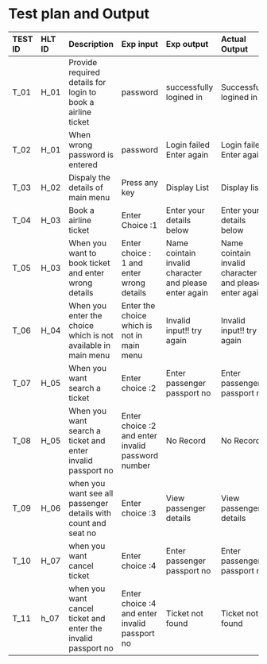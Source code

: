 # Test plan and Output

|  TEST ID  |  HLT ID |                        Description                              |  Exp input          |    Exp output       |     Actual Output   |  Pass/Fail  | 
| :---------| :------ | :---------------------------------------------------------------| :--------------     |:----------------    | :-------------------| :-----------|
|  T_01     |  H_01   |  Provide required details for login to book a airline ticket    |      password       |successfully logined in |Successfully logined in| Pass   |
|  T_02     |  H_01   |  When wrong password is entered                                 |      password       |Login failed Enter again| Login failed Enter again| Pass|
|  T_03     |  H_02   |   Dispaly the details of main menu                              |  Press any key      | Display List     | Display list| Pass|
|  T_04     |  H_03   |   Book a airline ticket                                         |  Enter Choice :1    | Enter your details below| Enter your details below| Pass |
|  T_05     |  H_03   |   When you want to book ticket and enter wrong details          |  Enter choice : 1 and enter wrong details |  Name cointain invalid character and please enter again | Name cointain invalid character and please enter again | Pass|
|   T_06    |  H_04   |  When you enter the choice which is not available in main menu|   Enter the choice which is not in main menu| Invalid input!! try again|Invalid input!! try again| Pass|
|  T_07     |  H_05    | When you want search a ticket | Enter choice :2 | Enter passenger passport no|Enter passenger passport no| Pass |
|  T_08     |  H_05    | When you want search a ticket and enter invalid passport no | Enter choice :2 and enter invalid password number|No Record|No Record |Pass|
|  T_09     |  H_06    | when you want see all passenger details with count and seat no | Enter choice :3 | View passenger details|  View passenger details | Pass |
|  T_10     |  H_07    | when you want cancel ticket | Enter choice :4 | Enter passenger passport no|Enter passenger passport no|Pass|
|  T_11     |  h_07    | when you want cancel ticket and enter the invalid passport no | Enter choice :4 and enter invalid passport no|Ticket not found| Ticket not found| Pass|
